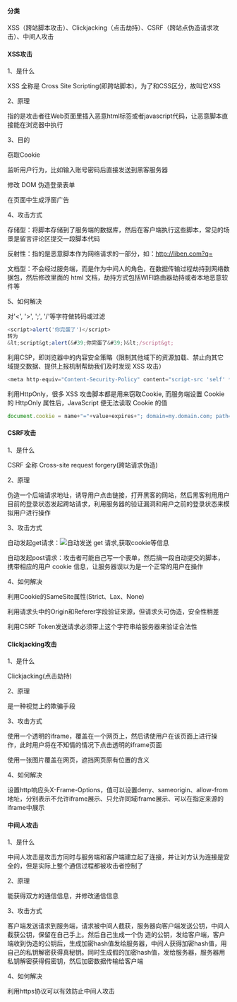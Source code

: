 #### 分类

XSS（跨站脚本攻击）、Clickjacking（点击劫持）、CSRF（跨站点伪造请求攻击）、中间人攻击


#### XSS攻击

1、是什么

XSS 全称是 Cross Site Scripting(即跨站脚本)，为了和CSS区分，故叫它XSS

2、原理

指的是攻击者往Web页面里插入恶意html标签或者javascript代码，让恶意脚本直接能在浏览器中执行

3、目的

窃取Cookie

监听用户行为，比如输入账号密码后直接发送到黑客服务器

修改 DOM 伪造登录表单

在页面中生成浮窗广告

4、攻击方式

存储型：将脚本存储到了服务端的数据库，然后在客户端执行这些脚本，常见的场景是留言评论区提交一段脚本代码

反射性：指的是恶意脚本作为网络请求的一部分，如：http://liben.com?q=<script>alert("你完蛋了")</script>

文档型：不会经过服务端，而是作为中间人的角色，在数据传输过程劫持到网络数据包，然后修改里面的 html 文档，劫持方式包括WIFI路由器劫持或者本地恶意软件等


5、如何解决

对'<', '>', ';', '/'等字符做转码或过滤
```js
<script>alert('你完蛋了')</script>
转为
&lt;script&gt;alert(&#39;你完蛋了&#39;)&lt;/script&gt;
```

利用CSP，即浏览器中的内容安全策略（限制其他域下的资源加载、禁止向其它域提交数据、提供上报机制帮助我们及时发现 XSS 攻击）
```js
<meta http-equiv="Content-Security-Policy" content="script-src 'self' *.guojiang.tv *.guojiang.info *.tuho.tv *.tuho.tv *.efeizao.com cdn.staticfile.org *.cnzz.com *.geetest.com 'unsafe-inline' 'unsafe-eval'">
```

利用HttpOnly，很多 XSS 攻击脚本都是用来窃取Cookie, 而服务端设置 Cookie 的 HttpOnly 属性后，JavaScript 便无法读取 Cookie 的值
```js
document.cookie = name+"="+value+expires+"; domain=my.domain.com; path=/; HttpOnly;";
```


#### CSRF攻击

1、是什么

CSRF 全称 Cross-site request forgery(跨站请求伪造)

2、原理

伪造一个后端请求地址，诱导用户点击链接，打开黑客的网站，然后黑客利用用户目前的登录状态发起跨站请求，利用服务器的验证漏洞和用户之前的登录状态来模拟用户进行操作

3、攻击方式

自动发起get请求：<img src="https://a.com?user=liben&count=100"></img>自动发送 get 请求,获取cookie等信息

自动发起post请求：攻击者可能自己写一个表单，然后搞一段自动提交的脚本，携带相应的用户 cookie 信息，让服务器误以为是一个正常的用户在操作

4、如何解决

利用Cookie的SameSite属性(Strict、Lax、None)

利用请求头中的Origin和Referer字段验证来源，但请求头可伪造，安全性稍差

利用CSRF Token发送请求必须带上这个字符串给服务器来验证合法性


#### Clickjacking攻击

1、是什么

Clickjacking(点击劫持)

2、原理

是一种视觉上的欺骗手段

3、攻击方式

使用一个透明的iframe，覆盖在一个网页上，然后诱使用户在该页面上进行操作，此时用户将在不知情的情况下点击透明的iframe页面

使用一张图片覆盖在网页，遮挡网页原有位置的含义

4、如何解决

设置http响应头X-Frame-Options，值可以设置deny、sameorigin、allow-from地址，分别表示不允许iframe展示、只允许同域iframe展示、可以在指定来源的iframe中展示


#### 中间人攻击

1、是什么

中间人攻击是攻击方同时与服务端和客户端建立起了连接，并让对方认为连接是安全的，但是实际上整个通信过程都被攻击者控制了

2、原理

能获得双方的通信信息，并修改通信信息

3、攻击方式

客户端发送请求到服务端，请求被中间人截获，服务器向客户端发送公钥，中间人截获公钥，保留在自己手上。然后自己生成一个伪 造的公钥，发给客户端，客户端收到伪造的公钥后，生成加密hash值发给服务器，中间人获得加密hash值，用自己的私钥解密获得真秘钥。同时生成假的加密hash值，发给服务器，服务器用私钥解密获得假密钥，然后加密数据传输给客户端

4、如何解决

利用https协议可以有效防止中间人攻击